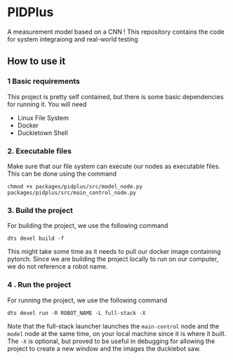 # PIDPlus
A measurement model based on a CNN !
This repository contains the code for system integraiong and real-world testing

## How to use it

### 1 Basic requirements
This project is pretty self contained, but there is some basic dependencies for running it. You will need
- Linux File System 
- Docker 
- Duckietown Shell
### 2. Executable files
Make sure that our file system can execute our nodes as executable files. This can be done using the command 
```
chmod +x packages/pidplus/src/model_node.py packages/pidplus/src/main_control_node.py
```
### 3. Build the project
For building the project, we use the following command
```
dts devel build -f
```
This might take some time as it needs to pull our docker image containing pytorch. Since we are building the project locally to run on our computer, we do not reference a robot name.

### 4   . Run the project
For running the project, we use the following command
```
dts devel run -R ROBOT_NAME -L full-stack -X
```
Note that the full-stack launcher launches the `main-control` node and the `model` node at the same time, on your local machine since it is where it built. The `-X` is optional, but proved to be useful in debugging for allowing the project to create a new window and the images the duckiebot saw.
